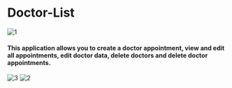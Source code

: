 # Doctor-List
![1](https://user-images.githubusercontent.com/92852665/197601054-1aea356f-3373-4a75-8a07-d5a8ba5c7020.gif)
#### This application allows you to create a doctor appointment, view and edit all appointments, edit doctor data, delete doctors and delete doctor appointments.
![3](https://user-images.githubusercontent.com/92852665/197600094-9d7e15ae-bea8-40fa-85df-ebdd160f21b9.png)
![2](https://user-images.githubusercontent.com/92852665/197600103-a380c227-22c4-473f-9b13-0f0465f99436.png)
